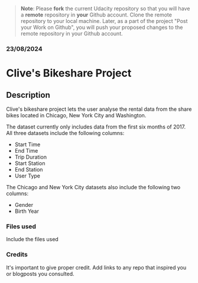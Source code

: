 >**Note**: Please **fork** the current Udacity repository so that you will have a **remote** repository in **your** Github account. Clone the remote repository to your local machine. Later, as a part of the project "Post your Work on Github", you will push your proposed changes to the remote repository in your Github account.

### 23/08/2024


# Clive's Bikeshare Project

## Description
Clive's bikeshare project lets the user analyse the rental data from the share bikes located in Chicago, New York City and Washington. 

The dataset currently only includes data from the first six months of 2017. All three datasets include the following columns:

- Start Time
- End Time
- Trip Duration
- Start Station
- End Station
- User Type

The Chicago and New York City datasets also include the following two columns:
- Gender
- Birth Year

### Files used
Include the files used

### Credits
It's important to give proper credit. Add links to any repo that inspired you or blogposts you consulted.

